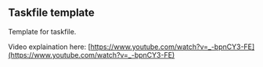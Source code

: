 ## Taskfile template

Template for taskfile.

Video explaination here: [https://www.youtube.com/watch?v=_-bpnCY3-FE](https://www.youtube.com/watch?v=_-bpnCY3-FE)